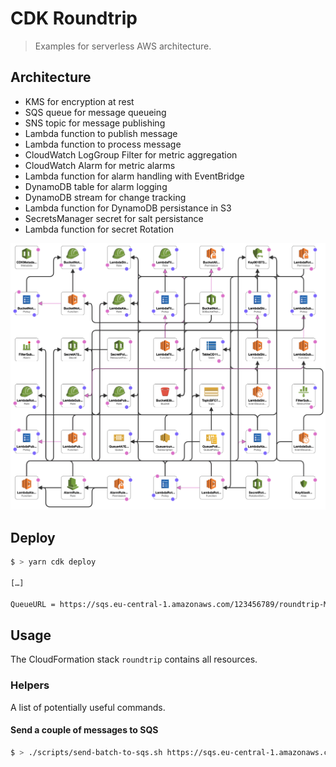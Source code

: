 # CDK Roundtrip

> Examples for serverless AWS architecture.

## Architecture

- KMS for encryption at rest
- SQS queue for message queueing
- SNS topic for message publishing
- Lambda function to publish message
- Lambda function to process message
- CloudWatch LogGroup Filter for metric aggregation
- CloudWatch Alarm for metric alarms
- Lambda function for alarm handling with EventBridge
- DynamoDB table for alarm logging
- DynamoDB stream for change tracking
- Lambda function for DynamoDB persistance in S3
- SecretsManager secret for salt persistance
- Lambda function for secret Rotation

![Architecture](/docs/designer.png)

## Deploy

```bash
$ > yarn cdk deploy

[…]

QueueURL = https://sqs.eu-central-1.amazonaws.com/123456789/roundtrip-MyQueue
```

## Usage

The CloudFormation stack `roundtrip` contains all resources.

### Helpers

A list of potentially useful commands.

#### Send a couple of messages to SQS

```bash
$ > ./scripts/send-batch-to-sqs.sh https://sqs.eu-central-1.amazonaws.com/123456789/roundtrip-MyQueue
```
